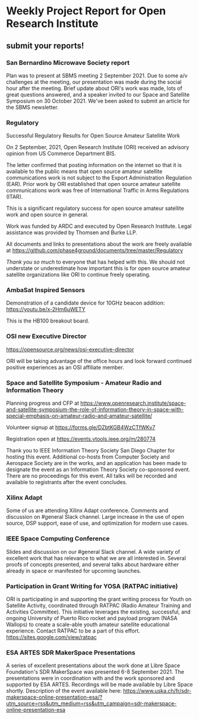 # Weekly Project Report for Open Research Institute

## submit your reports!

### San Bernardino Microwave Society report

Plan was to present at SBMS meeting 2 September 2021. Due to some a/v challenges at the meeting, our presentation was made during the social hour after the meeting. Brief update about ORI's work was made, lots of great questions answered, and a speaker invited to our Space and Satellite Symposium on 30 October 2021. We've been asked to submit an article for the SBMS newsletter.

### Regulatory

Successful Regulatory Results for Open Source Amateur Satellite Work

On 2 September, 2021, Open Research Institute (ORI) received an advisory opinion from US Commerce Department BIS.

The letter confirmed that posting information on the internet so that it is available to the public means that open source amateur satellite communications work is not subject to the Export Administration Regulation (EAR). Prior work by ORI established that open source amateur satellite communications work was free of International Traffic in Arms Regulations (ITAR).

This is a significant regulatory success for open source amateur satellite work and open source in general.

Work was funded by ARDC and executed by Open Research Institute. Legal assistance was provided by Thomsen and Burke LLP.

All documents and links to presentations about the work are freely available at https://github.com/phase4ground/documents/tree/master/Regulatory

*Thank you so much* to everyone that has helped with this. We should not understate or underestimate how important this is for open source amateur satellite organizations like ORI to continue freely operating. 

### AmbaSat Inspired Sensors

Demonstration of a candidate device for 10GHz beacon addition: 
https://youtu.be/x-2Hm6uWETY

This is the HB100 breakout board. 

### OSI new Executive Director

https://opensource.org/news/osi-executive-director

ORI will be taking advantage of the office hours and look forward continued positive experiences as an OSI affiliate member.

### Space and Satellite Symposium - Amateur Radio and Information Theory

Planning progress and CFP at https://www.openresearch.institute/space-and-satellite-symposium-the-role-of-information-theory-in-space-with-special-emphasis-on-amateur-radio-and-amateur-satellite/

Volunteer signup at https://forms.gle/DZbtKGB4WzCTfWKv7

Registration open at https://events.vtools.ieee.org/m/280774

Thank you to IEEE Information Theory Society San Diego Chapter for hosting this event. Additional co-hosts from Computer Society and Aerospace Society are in the works, and an application has been made to designate the event as an Information Theory Society co-sponsored event. There are no proceedings for this event. All talks will be recorded and available to registrants after the event concludes.

### Xilinx Adapt

Some of us are attending Xilinx Adapt conference. Comments and discussion on #general Slack channel. Large increase in the use of open source, DSP support, ease of use, and optimization for modern use cases. 

### IEEE Space Computing Conference

Slides and discussion on our #general Slack channel. A wide variety of excellent work that has relevance to what we are all interested in. Several proofs of concepts presented, and several talks about hardware either already in space or manifested for upcoming launches. 

### Participation in Grant Writing for YOSA (RATPAC initiative)

ORI is participating in and supporting the grant writing process for Youth on Satellite Activity, coordinated through RATPAC (Radio Amateur Training and Activities Committee). This initiative leverages the existing, successful, and ongoing University of Puerto Rico rocket and payload program (NASA Wallops) to create a scale-able youth amateur satellite educational experience. Contact RATPAC to be a part of this effort. https://sites.google.com/view/ratpac

### ESA ARTES SDR MakerSpace Presentations

A series of excellent presentations about the work done at Libre Space Foundation's SDR MakerSpace was presented 6-8 September 2021. The presentations were in coordination with and the work sponsored and supported by ESA ARTES. Recordings will be made available by Libre Space shortly. Description of the event available here: https://www.uska.ch/fr/sdr-makerspace-online-presentation-esa/?utm_source=rss&utm_medium=rss&utm_campaign=sdr-makerspace-online-presentation-esa
